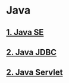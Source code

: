 # Java

## [1. Java SE](https://github.com/tygxy/Java/blob/master/Java.md)
## [2. Java JDBC](https://github.com/tygxy/Java/blob/master/Java_JDBC.md)
## [2. Java Servlet](https://github.com/tygxy/Java/blob/master/Java_Servlet.md)
